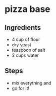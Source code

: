 # pizza base

## Ingredients

- 4 cup of flour
- dry yeast
- teaspoon of salt
- 2 cups water

## Steps

- mix everything and
- go for it!